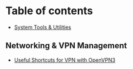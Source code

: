 # Table of contents

* [System Tools & Utilities](README.md)

## Networking & VPN Management

* [Useful Shortcuts for VPN with OpenVPN3](networking-and-vpn-management/useful-shortcuts-for-vpn-with-openvpn3.md)
